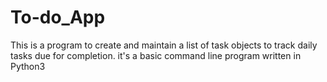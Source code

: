 # To-do_App

This is a program to create and maintain a list of task objects to track daily tasks due for completion.
it's a basic command line program written in Python3
